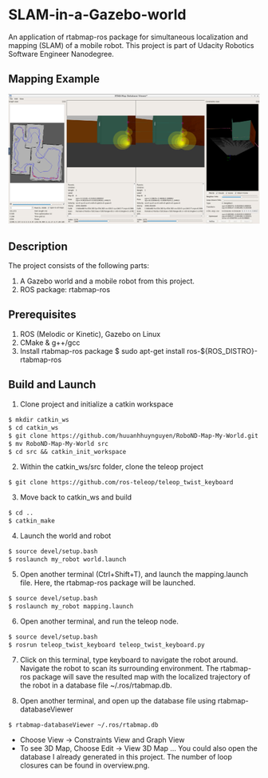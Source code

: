 # SLAM-in-a-Gazebo-world

An application of rtabmap-ros package for simultaneous localization and mapping (SLAM) of a mobile robot. 
This project is part of Udacity Robotics Software Engineer Nanodegree.

## Mapping Example
![](mapping_example.png)

## Description
The project consists of the following parts:

  1) A Gazebo world and a mobile robot from this project.
  2) ROS package: rtabmap-ros

## Prerequisites
  1) ROS (Melodic or Kinetic), Gazebo on Linux
  2) CMake & g++/gcc
  3) Install rtabmap-ros package $ sudo apt-get install ros-${ROS_DISTRO}-rtabmap-ros

## Build and Launch
  1) Clone project and initialize a catkin workspace
```
$ mkdir catkin_ws 
$ cd catkin_ws
$ git clone https://github.com/huuanhhuynguyen/RoboND-Map-My-World.git
$ mv RoboND-Map-My-World src
$ cd src && catkin_init_workspace
```

  2) Within the catkin_ws/src folder, clone the teleop project
```
$ git clone https://github.com/ros-teleop/teleop_twist_keyboard
```

  3) Move back to catkin_ws and build
```
$ cd ..
$ catkin_make
```

  4) Launch the world and robot
```
$ source devel/setup.bash
$ roslaunch my_robot world.launch
```

  5) Open another terminal (Ctrl+Shift+T), and launch the mapping.launch file. Here, the rtabmap-ros package will be launched.
```
$ source devel/setup.bash
$ roslaunch my_robot mapping.launch
```

  6) Open another terminal, and run the teleop node.
```
$ source devel/setup.bash
$ rosrun teleop_twist_keyboard teleop_twist_keyboard.py
```

  7) Click on this terminal, type keyboard to navigate the robot around. Navigate the robot to scan its surrounding environment. The rtabmap-ros package will save the resulted map with the localized trajectory of the robot in a database file ~/.ros/rtabmap.db.

  8) Open another terminal, and open up the database file using rtabmap-databaseViewer
```
$ rtabmap-databaseViewer ~/.ros/rtabmap.db
```

- Choose View -> Constraints View and Graph View
- To see 3D Map, Choose Edit -> View 3D Map ...
You could also open the database I already generated in this project. The number of loop closures can be found in overview.png.
